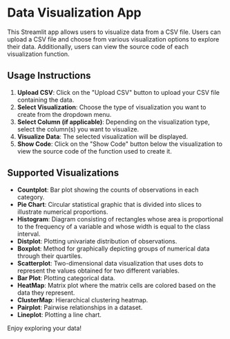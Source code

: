 # Data Visualization App

This Streamlit app allows users to visualize data from a CSV file. Users can upload a CSV file and choose from various visualization options to explore their data. Additionally, users can view the source code of each visualization function.

## Usage Instructions

1. **Upload CSV**: Click on the "Upload CSV" button to upload your CSV file containing the data.
2. **Select Visualization**: Choose the type of visualization you want to create from the dropdown menu.
3. **Select Column (if applicable)**: Depending on the visualization type, select the column(s) you want to visualize.
4. **Visualize Data**: The selected visualization will be displayed.
5. **Show Code**: Click on the "Show Code" button below the visualization to view the source code of the function used to create it.

## Supported Visualizations

- **Countplot**: Bar plot showing the counts of observations in each category.
- **Pie Chart**: Circular statistical graphic that is divided into slices to illustrate numerical proportions.
- **Histogram**: Diagram consisting of rectangles whose area is proportional to the frequency of a variable and whose width is equal to the class interval.
- **Distplot**: Plotting univariate distribution of observations.
- **Boxplot**: Method for graphically depicting groups of numerical data through their quartiles.
- **Scatterplot**: Two-dimensional data visualization that uses dots to represent the values obtained for two different variables.
- **Bar Plot**: Plotting categorical data.
- **HeatMap**: Matrix plot where the matrix cells are colored based on the data they represent.
- **ClusterMap**: Hierarchical clustering heatmap.
- **Pairplot**: Pairwise relationships in a dataset.
- **Lineplot**: Plotting a line chart.

Enjoy exploring your data! 